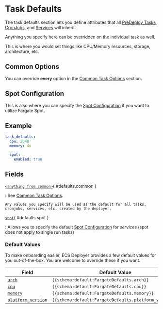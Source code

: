 # Task Defaults

The task defaults section lets you define attributes that all [PreDeploy Tasks](predeploy.md), [CronJobs](cronjobs.md), and [Services](services.md) will inherit.

Anything you specify here can be overridden on the individual task as well.

This is where you would set things like CPU/Memory resources, storage, architecture, etc.

## Common Options
You can override **every** option in the [Common Task Options](common.md) section.

## Spot Configuration
This is also where you can specify the [Spot Configuration](spot.md) if you want to utilize Fargate Spot.


## Example

```yaml
task_defaults:
  cpu: 2048
  memory: 4x

  spot:
    enabled: true
```

## Fields

[`<anything from common>`](#defaults.common){ #defaults.common }

:   See [Common Task Options](common.md).

    Any values you specify will be used as the default for all tasks, cronjobs, services, etc. created by the deployer.

[`spot`](#defaults.spot){ #defaults.spot }

:   Allows you to specify the default [Spot Configuration](spot.md) for _services_ (spot does not apply to single run tasks)


### Default Values

To make onboarding easier, ECS Deployer provides a few default values for you out-of-the-box. You are welcome to override these if you want.

<div class="tbl-nowrap-key tbl-normal-font" markdown>

Field                                                   | Default Value
--------------------------------------------------------|-----------
[`arch`](common.md#common.arch)                         | `{{schema:default:FargateDefaults.arch}}`
[`cpu`](common.md#common.cpu)                           | `{{schema:default:FargateDefaults.cpu}}`
[`memory`](common.md#common.memory)                     | `{{schema:default:FargateDefaults.memory}}`
[`platform_version`](common.md#common.platform_version) | `{{schema:default:FargateDefaults.platform_version}}`

</div>



